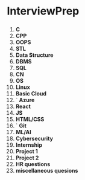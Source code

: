 # InterviewPrep

###

1. **C**
2. **CPP**
3. **OOPS**
4. **STL**
5. **Data Structure**
6. **DBMS**
7. **SQL**
8. **CN**
9. **OS**
10. **Linux**
11. **Basic Cloud**
12. ` **Azure**
13. **React**
14. **JS**
15. **HTML/CSS**
16. ` **Git** 
17. **ML/AI**
18. **Cybersecurity**
19. **Internship**
20. **Project 1**
21. **Project 2**
22. **HR questions**
23. **miscellaneous quesions**

###
